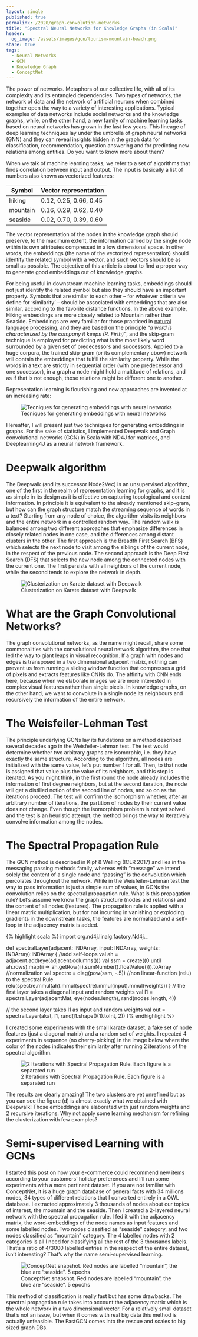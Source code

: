 ```yaml
---
layout: single
published: true
permalink: /2020/graph-convolution-networks
title: "Spectral Neural Networks for Knowledge Graphs (in Scala)"
header:
  og_image: /assets/images/gcn/tourism-mountain-beach.png
share: true
tags:
  - Neural Networks
  - GCN
  - Knowledge Graph
  - ConceptNet
---
```

The power of networks. Metaphors of our collective life, with all of its complexity and its entangled dependencies.
Two types of networks, the network of data and the network of artificial neurons when combined together open the way to a variety of interesting applications. Typical examples of data networks include social networks and the knowledge graphs, while, on the other hand, a new family of machine learning tasks based on neural networks has grown in the last few years. This lineage of deep learning techniques lay under the umbrella of graph neural networks (GNN) and they can reveal insights hidden in the graph data for classification, recommendation, question answering and for predicting new relations among entities. Do you want to know more about them?

When we talk of machine learning tasks, we refer to a set of algorithms that finds correlation between input and output. The input is basically a list of numbers also known as vectorized features:

|Symbol|Vector representation|
|------|---------------------|
|hiking|0.12, 0.25, 0.66, 0.45|
|mountain|0.16, 0.29, 0.62, 0.40|
|seaside|0.02, 0.70, 0.39, 0.60|

The vector representation of the nodes in the knowledge graph should preserve, to the maximum extent, the information carried by the single node within its own attributes compressed in a low dimensional space. In other words, the embeddings (the name of the vectorized representation) should identify the related symbol with a vector, and such vectors should be as small as possible. The objective of this article is about to find a proper way to generate good embeddings out of knowledge graphs.

For being useful in downstream machine learning tasks, embeddings should not just identify the related symbol but also they should have an important property. Symbols that are similar to each other – for whatever criteria we define for ‘similarity’ – should be associated with embeddings that are also similar, according to the favorite distance functions. In the above example, Hiking embeddings are more closely related to Mountain rather than Seaside. Embeddings are very familiar for those practiced in [natural language processing](/categories/#nlp), and they are based on the principle _“a word is characterized by the company it keeps (R. Firth)”_, and the skip-gram technique is employed for predicting what is the most likely word surrounded by a given set of predecessors and successors. Applied to a huge corpora, the trained skip-gram (or its complementary cbow) network will contain the embeddings that fulfill the similarity property. While the words in a text are strictly in sequential order (with one predecessor and one successor), in a graph a node might hold a multitude of relations, and as if that is not enough, those relations might be different one to another.

Representation learning is flourishing and new approaches are invented at an increasing rate:
<figure>
  <img src="/assets/images/gcn/File.jpg" alt="Tecniques for generating embeddings with neural networks">
  <figcaption>Tecniques for generating embeddings with neural networks</figcaption>
</figure>

Hereafter, I will present just two techniques for generating embeddings in graphs. For the sake of statistics, I implemented Deepwalk and Graph convolutional networks (GCN) in Scala with ND4J for matrices, and Deeplearning4J as a neural network framework.  

# Deepwalk algorithm

The Deepwalk (and its successor Node2Vec) is an unsupervised algorithm, one of the first in the realm of representation learning for graphs, and it is as simple in its design as it is effective on capturing topological and content information. In principle it is equivalent to the already mentioned skip-gram, but how can the graph structure match the streaming sequence of words in a text? Starting from any node of choice, the algorithm visits its neighbors and the entire network in a controlled random way. The random walk is balanced among two different approaches that emphasize differences in closely related nodes in one case, and the differences among distant clusters in the other. The first approach is the Breadth First Search (BFS) which selects the next node to visit among the siblings of the current node, in the respect of the previous node. The second approach is the Deep First Search (DFS) that selects the new node among the connected nodes with the current one. The first persists with all neighbors of the current node, while the second tends to explore the network in depth.
<figure>
  <img src="/assets/images/gcn/gcn-embeddings-karate.png" alt="Clusterization on Karate dataset with Deepwalk">
  <figcaption>Clusterization on Karate dataset with Deepwalk</figcaption>
</figure>

# What are the Graph Convolutional Networks?

The graph convolutional networks, as the name might recall, share some commonalities with the convolutional neural network algorithm, the one that led the way to giant leaps in visual recognition. If a graph with nodes and edges is transposed in a two dimensional adjacent matrix, nothing can prevent us from running a sliding window function that compresses a grid of pixels and extracts features like CNNs do. The affinity with CNN ends here, because when we elaborate images we are more interested in complex visual features rather than single pixels. In knowledge graphs, on the other hand, we want to convolute in a single node its neighbours and recursively the information of the entire network.

# The Weisfeiler-Lehman Test

The principle underlying GCNs lay its fundations on a method described several decades ago in the Weisfeiler-Lehman test. The test would determine whether two arbitrary graphs are isomorphic, i.e. they have exactly the same structure. According to the algorithm, all nodes are initialized with the same value, let’s put number 1 for all. Then, to that node is assigned that value plus the value of its neighbors, and this step is iterated. As you might think, in the first round the node already includes the information of first degree neighbors, but at the second iteration, the node will get a distilled notion of the second line of nodes, and so on as the iterations proceed. The test will confirm the isomorphism whether, after an arbitrary number of iterations, the partition of nodes by their current value does not change. Even though the isomorphism problem is not yet solved and the test is an heuristic attempt, the method brings the way to iteratively convolve information among the nodes.  

# The Spectral Propagation Rule

The GCN method is described in Kipf & Welling (ICLR 2017) and lies in the messaging passing methods family, whereas with “message” we intend solely the content of a single node and “passing” is the convolution which percolates throughout the network. While in the Weisfeiler-Lehman test the way to pass information is just a simple sum of values, in GCNs  the convolution relies on the spectral propagation rule. What is this propagation rule? Let’s assume we know the graph structure (nodes and relations) and the content of all nodes (features). The propagation rule is applied with a linear matrix multiplication, but for not incurring in vanishing or exploding gradients in the downstream tasks, the features are normalized and a self-loop in the adjacency matrix is added.

{% highlight scala %}
import org.nd4j.linalg.factory.Nd4j._

def spectralLayer(adjacent: INDArray, input: INDArray, weights: INDArray):INDArray {
  //add self-loops
  val ah = adjacent.add(eye(adjacent.columns()))
  val ssm = create((0 until ah.rows).map(ii => ah.getRow(ii).sumNumber().floatValue())).toArray
  //normalization
  val spectre = diag(pow(ssm, -.5))
  //non linear-function (relu) to the spectral Rule
  relu(spectre.mmul(ah).mmul(spectre).mmul(input).mmul(weights))
}
// the first layer takes a diagonal input and random weights
val l1 = spectralLayer(adjacentMat, eye(nodes.length), rand(nodes.length, 4))

// the second layer takes l1 as input and random weights
val out = spectralLayer(akat, l1, rand(l1.shape()(1).toInt, 2))
{% endhighlight %}

I created some experiments with the small karate dataset, a fake set of node features (just a diagonal matrix) and a random set of weights. I repeated 4 experiments in sequence (no cherry-picking) in the image below where the color of the nodes indicates their similarity after running 2 iterations of the spectral algorithm.
<figure>
  <img src="/assets/images/gcn/karate-spectral.png" alt="2 Iterations with Spectral Propagation Rule. Each figure is a separated run">
  <figcaption>2 Iterations with Spectral Propagation Rule. Each figure is a separated run</figcaption>
</figure>
The results are clearly amazing! The two clusters are yet unrefined but as you can see the figure (d) is almost exactly what we obtained with Deepwalk! Those embeddings are elaborated with just random weights and 2 recursive iterations. Why not apply some learning mechanism for refining the clusterization with few examples?   

# Semi-supervised Learning with GCNs

I started this post on how your e-commerce could recommend new items according to your customers’ holiday preferences and I’ll run some experiments with a more pertinent dataset. If you are not familiar with ConceptNet, it is a huge graph database of general facts with 34 millions nodes, 34 types of different relations that I converted entirely in a OWL database. I extracted approximately 3 thousands of nodes about our topics of interest, the mountain and the seaside. Then I created a 2-layered neural network with the spectral propagation rule. I fed it with the adjacency matrix, the word-embeddings of the node names as input features and some labelled nodes. Two nodes classified as “seaside” category, and two nodes classified as “mountain” category. The 4 labelled nodes with 2 categories is all I need for classifying all the rest of the 3 thousands labels. That’s a ratio of 4/3000 labelled entries in the respect of the entire dataset, isn’t interesting? That’s why the name semi-supervised learning.
<figure>
  <img src="/assets/images/gcn/tourism-mountain-beach.png" alt="ConceptNet snapshot. Red nodes are labelled “mountain”, the blue are “seaside”. 5 epochs">
  <figcaption>ConceptNet snapshot. Red nodes are labelled “mountain”, the blue are “seaside”. 5 epochs</figcaption>
</figure>

This method of classification is really fast but has some drawbacks. The spectral propagation rule takes into account the adjacency matrix which is the whole network in a two dimensional vector. For a relatively small dataset that’s not an issue, but when it comes with real big data this method is actually unfeasible. The FastGCN comes into the rescue and scales to big sized graph DBs.